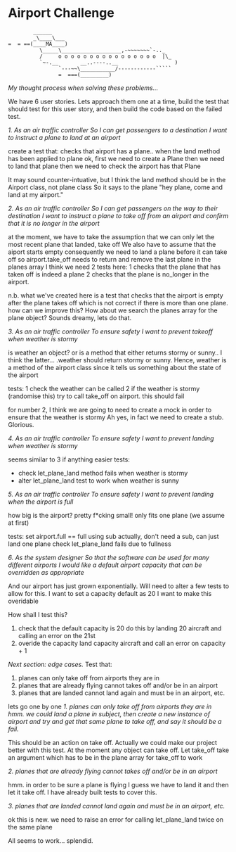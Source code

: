 Airport Challenge
=================

```
        ______
        _\____\___
=  = ==(____MA____)
          \_____\___________________,-~~~~~~~`-.._
          /     o o o o o o o o o o o o o o o o  |\_
          `~-.__       __..----..__                  )
                `---~~\___________/------------`````
                =  ===(_________)

```

*My thought process when solving these problems...*

We have 6 user stories. Lets approach them one at a time, build the test that should test for this user story, and then build the code based on the failed test.

*1.
As an air traffic controller
So I can get passengers to a destination
I want to instruct a plane to land at an airport*

create a test that:
checks that airport has a plane..
when the land method has been applied to plane
ok, first we need to create a Plane
then we need to land that plane
then we need to check the airport has that Plane

It may sound counter-intuative, but I think the land method should be in the Airport class, not plane class
So it says to the plane "hey plane, come and land at my airport."

*2.
As an air traffic controller
So I can get passengers on the way to their destination
I want to instruct a plane to take off from an airport and confirm that it is no longer in the airport*

at the moment, we have to take the assumption that we can only let the most recent plane that landed, take off
We also have to assume that the aiport starts empty
consequently we need to land a plane before it can take off
so airport.take_off needs to return and remove the last plane in the planes array
I think we need 2 tests here:
1 checks that the plane that has taken off is indeed a plane
2 checks that the plane is no_longer in the airport.

n.b. what we've created here is a test that checks that the airport is empty after the plane takes off which is not correct if there is more than one plane. how can we improve this?
How about we search the planes array for the plane object?
Sounds dreamy, lets do that.

*3.
As an air traffic controller
To ensure safety
I want to prevent takeoff when weather is stormy*

is weather an object? or is a method that either returns stormy or sunny.. I think the latter... .weather should return stormy or sunny.
Hence, weather is a method of the airport class since it tells us something about the state of the airport

tests:
1 check the weather can be called
2 if the weather is stormy (randomise this) try to call take_off on airport. this should fail

for number 2, I think we are going to need to create a mock in order to ensure that the weather is stormy
Ah yes, in fact we need to create a stub. Glorious.

*4.
As an air traffic controller
To ensure safety
I want to prevent landing when weather is stormy*

seems similar to 3 if anything easier
tests:
-  check let_plane_land method fails when weather is stormy
- alter let_plane_land test to work when weather is sunny

*5.
As an air traffic controller
To ensure safety
I want to prevent landing when the airport is full*

how  big is the airport? pretty f*cking small! only fits one plane (we assume at first)

tests:
set airport.full == full using sub
actually, don't need a sub, can just land one plane
check let_plane_land fails due to fullness

*6.
As the system designer
So that the software can be used for many different airports
I would like a default airport capacity that can be overridden as appropriate*

And our airport has just grown exponentially. Will need to alter a few tests to allow for this.
I want to set a capacity default as 20
I want to make this overidable

How shall I test this?
1. check that the default capacity is 20
do this by landing 20 aircraft and calling an error on the 21st
2. overide the capacity
land capacity aircraft and call an error on capacity + 1

*Next section: edge cases.*
Test that:
1. planes can only take off from airports they are in
2. planes that are already flying cannot takes off and/or be in an airport
3. planes that are landed cannot land again and must be in an airport, etc.

lets go one by one
*1. planes can only take off from airports they are in
hmm. we could land a plane in subject, then create a new instance of airport and try and get that same plane to take off, and say it should be a fail.*

This should be an action on take off.
Actually we could make our project better with this test. At the moment any object can take off.
Let take_off take an argument which has to be in the plane array for take_off to work

*2. planes that are already flying cannot takes off and/or be in an airport*

hmm. in order to be sure a plane is flying I guess we have to land it and then let it take off. I have already built tests to cover this.

*3. planes that are landed cannot land again and must be in an airport, etc.*

ok this is new. we need to raise an error for calling let_plane_land twice on the same plane

All seems to work... splendid. 
